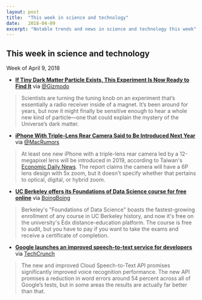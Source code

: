 ```yaml
---
layout: post
title:  "This week in science and technology"
date:   2018-04-09
excerpt: "Notable trends and news in science and technology this week"
---
```


## This week in science and technology

Week of April 9, 2018

* [**If Tiny Dark Matter Particle Exists, This Experiment Is Now Ready to Find It**](https://gizmodo.com/if-tiny-dark-matter-particle-exists-this-experiment-is-1825105012) via [@Gizmodo](https://twitter.com/gizmodo)
> Scientists are turning the tuning knob on an experiment that’s essentially a radio receiver inside of a magnet. It’s been around for years, but now it might finally be sensitive enough to hear a whole new kind of particle—one that could explain the mystery of the Universe’s dark matter.

* [**iPhone With Triple-Lens Rear Camera Said to Be Introduced Next Year**](https://www.macrumors.com/2018/04/09/iphone-triple-lens-rear-camera-2019-rumor/) via [@MacRumors](https://twitter.com/MacRumors)
> At least one new iPhone with a triple-lens rear camera led by a 12-megapixel lens will be introduced in 2019, according to Taiwan's [Economic Daily News](https://money.udn.com/money/story/5612/3076153). The report claims the camera will have a 6P lens design with 5x zoom, but it doesn't specify whether that pertains to optical, digital, or hybrid zoom.

* [**UC Berkeley offers its Foundations of Data Science course for free online**](https://boingboing.net/2018/04/09/massively-open-big-data.html) via [BoingBoing](https://boingboing.net/)
> Berkeley's "Foundations of Data Science" boasts the fastest-growing enrollment of any course in UC Berkeley history, and now it's free on the university's Edx distance-education platform. The course is free to audit, but you have to pay if you want to take the exams and receive a certificate of completion.

* [**Google launches an improved speech-to-text service for developers**](https://techcrunch.com/2018/04/09/google-launches-an-improved-speech-to-text-service-for-developers/) via [TechCrunch](https://techcrunch.com/)
> The new and improved Cloud Speech-to-Text API promises significantly improved voice recognition performance. The new API promises a reduction in word errors around 54 percent across all of Google’s tests, but in some areas the results are actually far better than that.